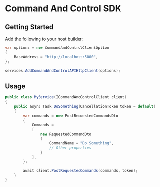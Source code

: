 # Command And Control SDK

## Getting Started

Add the following to your host builder:

```csharp
var options = new CommandAndControlClientOption
{
    BaseAddress = "http://localhost:5000",
};

services.AddCommandAndControlAPIHttpClient(options);
```

## Usage

```csharp
public class MyService(ICommandAndControlClient client)
{
    public async Task DoSomething(CancellationToken token = default)
    {
        var commands = new PostRequestedCommandsDto
        {
            Commands =
            [
                new RequestedCommandDto
                {
                    CommandName = "Do Something",
                    // Other properties
                }
            ],
        };

        await client.PostRequestedCommands(commands, token);
    }
}
```
